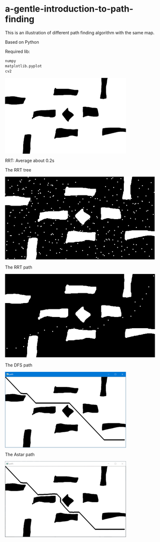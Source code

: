 # a-gentle-introduction-to-path-finding

This is an illustration of different path finding algorithm with the same map.

Based on Python

Required lib:
``` Python
numpy
matplotlib.pyplot
cv2
```

<img src="field.png" width="400" height="250" alt="field" align=center>

RRT: Average about 0.2s

The RRT tree

![rrt_tree](resource/rrt_tree.png)

The RRT path

![rrt_path](resource/rrt_path.png)

The DFS path

<img src="resource/dfs.png" width="400" height="250" alt="dfs" align=center>

The Astar path

<img src="resource/astar.png" width="400" height="250" alt="astar" align=center>
